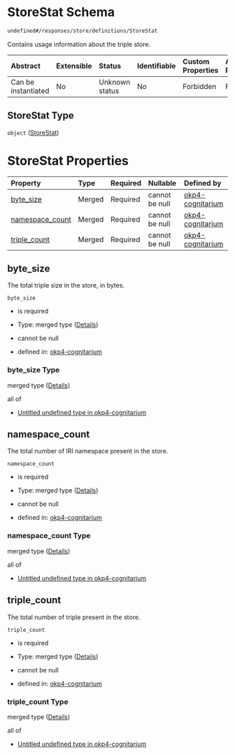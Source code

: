# StoreStat Schema

```txt
undefined#/responses/store/definitions/StoreStat
```

Contains usage information about the triple store.

| Abstract            | Extensible | Status         | Identifiable | Custom Properties | Additional Properties | Access Restrictions | Defined In                                                                     |
| :------------------ | :--------- | :------------- | :----------- | :---------------- | :-------------------- | :------------------ | :----------------------------------------------------------------------------- |
| Can be instantiated | No         | Unknown status | No           | Forbidden         | Forbidden             | none                | [okp4-cognitarium.json\*](schema/okp4-cognitarium.json "open original schema") |

## StoreStat Type

`object` ([StoreStat](okp4-cognitarium-responses-storeresponse-definitions-storestat.md))

# StoreStat Properties

| Property                             | Type   | Required | Nullable       | Defined by                                                                                                                                                                                     |
| :----------------------------------- | :----- | :------- | :------------- | :--------------------------------------------------------------------------------------------------------------------------------------------------------------------------------------------- |
| [byte\_size](#byte_size)             | Merged | Required | cannot be null | [okp4-cognitarium](okp4-cognitarium-responses-storeresponse-definitions-storestat-properties-byte_size.md "undefined#/responses/store/definitions/StoreStat/properties/byte_size")             |
| [namespace\_count](#namespace_count) | Merged | Required | cannot be null | [okp4-cognitarium](okp4-cognitarium-responses-storeresponse-definitions-storestat-properties-namespace_count.md "undefined#/responses/store/definitions/StoreStat/properties/namespace_count") |
| [triple\_count](#triple_count)       | Merged | Required | cannot be null | [okp4-cognitarium](okp4-cognitarium-responses-storeresponse-definitions-storestat-properties-triple_count.md "undefined#/responses/store/definitions/StoreStat/properties/triple_count")       |

## byte\_size

The total triple size in the store, in bytes.

`byte_size`

* is required

* Type: merged type ([Details](okp4-cognitarium-responses-storeresponse-definitions-storestat-properties-byte_size.md))

* cannot be null

* defined in: [okp4-cognitarium](okp4-cognitarium-responses-storeresponse-definitions-storestat-properties-byte_size.md "undefined#/responses/store/definitions/StoreStat/properties/byte_size")

### byte\_size Type

merged type ([Details](okp4-cognitarium-responses-storeresponse-definitions-storestat-properties-byte_size.md))

all of

* [Untitled undefined type in okp4-cognitarium](okp4-cognitarium-responses-storeresponse-definitions-storestat-properties-byte_size-allof-0.md "check type definition")

## namespace\_count

The total number of IRI namespace present in the store.

`namespace_count`

* is required

* Type: merged type ([Details](okp4-cognitarium-responses-storeresponse-definitions-storestat-properties-namespace_count.md))

* cannot be null

* defined in: [okp4-cognitarium](okp4-cognitarium-responses-storeresponse-definitions-storestat-properties-namespace_count.md "undefined#/responses/store/definitions/StoreStat/properties/namespace_count")

### namespace\_count Type

merged type ([Details](okp4-cognitarium-responses-storeresponse-definitions-storestat-properties-namespace_count.md))

all of

* [Untitled undefined type in okp4-cognitarium](okp4-cognitarium-responses-storeresponse-definitions-storestat-properties-namespace_count-allof-0.md "check type definition")

## triple\_count

The total number of triple present in the store.

`triple_count`

* is required

* Type: merged type ([Details](okp4-cognitarium-responses-storeresponse-definitions-storestat-properties-triple_count.md))

* cannot be null

* defined in: [okp4-cognitarium](okp4-cognitarium-responses-storeresponse-definitions-storestat-properties-triple_count.md "undefined#/responses/store/definitions/StoreStat/properties/triple_count")

### triple\_count Type

merged type ([Details](okp4-cognitarium-responses-storeresponse-definitions-storestat-properties-triple_count.md))

all of

* [Untitled undefined type in okp4-cognitarium](okp4-cognitarium-responses-storeresponse-definitions-storestat-properties-triple_count-allof-0.md "check type definition")
